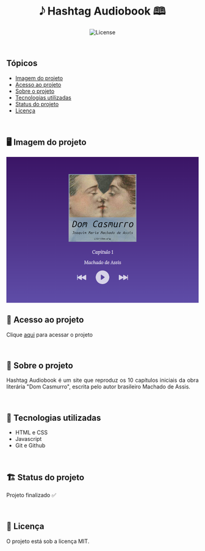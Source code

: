 
<h1 align="center">𝅘𝅥𝅮 Hashtag Audiobook 🕮</h1>

<p align="center">
  <img alt="License" src="https://img.shields.io/static/v1?label=license&message=MIT&color=49AA26&labelColor=000000">
</p>

<br>

## Tópicos
- [Imagem do projeto](#img)
- [Acesso ao projeto](#acesso)
- [Sobre o projeto](#sobre)
- [Tecnologias utilizadas](#tec)
- [Status do projeto](#status)  
- [Licença](#license)

<br>

<h2 id="img">🖥️ Imagem do projeto</h2>

<img src=".github/preview.jpeg" alt="Imagem do projeto">

<br>

<h2 id="acesso">🔗 Acesso ao projeto</h2>

Clique [aqui](https://fel1324.github.io/HashtagAudiobook/) para acessar o projeto

<br>

<h2 id="sobre">📑 Sobre o projeto</h2>

<p align="justify">
  Hashtag Audiobook é um site que reproduz os 10 capítulos iniciais da obra literária "Dom Casmurro", escrita pelo autor brasileiro Machado de Assis.
</p>

<br>

<h2 id="tec">🚀 Tecnologias utilizadas</h2>

* HTML e CSS
* Javascript
* Git e Github

<br>

<h2 id="status">🏗️ Status do projeto</h2>

Projeto finalizado ✅

<br>

<h2 id="license">📝 Licença</h2>

O projeto está sob a licença MIT.
